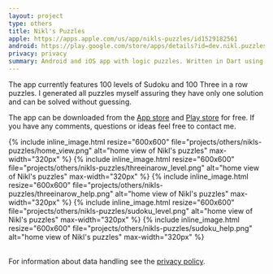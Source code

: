 ```yaml
---
layout: project
type: others
title: Nikl's Puzzles
apple: https://apps.apple.com/us/app/nikls-puzzles/id1529182561
android: https://play.google.com/store/apps/details?id=dev.nikl.puzzles
privacy: privacy
summary: Android and iOS app with logic puzzles. Written in Dart using Flutter and featuring self generated puzzles.
---
```


The app currently features 100 levels of Sudoku and 100 Three in a row puzzles. I generated all puzzles myself assuring they have only one solution and can be solved without guessing.

The app can be downloaded from the [App store](https://apps.apple.com/us/app/nikls-puzzles/id1529182561) and [Play store](https://play.google.com/store/apps/details?id=dev.nikl.puzzles) for free. If you have any comments, questions or ideas feel free to contact me.

<div class="row">
        {% include inline_image.html resize="600x600" file="projects/others/nikls-puzzles/home_view.png" alt="home view of Nikl's puzzles" max-width="320px" %}
        {% include inline_image.html resize="600x600" file="projects/others/nikls-puzzles/threeinarow_level.png" alt="home view of Nikl's puzzles" max-width="320px" %}
        {% include inline_image.html resize="600x600" file="projects/others/nikls-puzzles/threeinarow_help.png" alt="home view of Nikl's puzzles" max-width="320px" %}
        {% include inline_image.html resize="600x600" file="projects/others/nikls-puzzles/sudoku_level.png" alt="home view of Nikl's puzzles" max-width="320px" %}
        {% include inline_image.html resize="600x600" file="projects/others/nikls-puzzles/sudoku_help.png" alt="home view of Nikl's puzzles" max-width="320px" %}
</div>
<br/>

For information about data handling see the [privacy policy](privacy).
